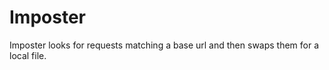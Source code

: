 Imposter
========

Imposter looks for requests matching a base url and then swaps them for a local file.
